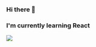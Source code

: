 ### Hi there 👋
### I'm currently learning React
<a href="https://visitcount.itsvg.in">
  <img src="https://visitcount.itsvg.in/api?id=nihal8180&label=Profile%20Views&color=0&icon=0&pretty=false" />
</a>

<!--
**nihal8180/nihal8180** is a ✨ _special_ ✨ repository because its `README.md` (this file) appears on your GitHub profile.
<a href="https://visitcount.itsvg.in">
  <img src="https://visitcount.itsvg.in/api?id=nihal8180&label=Profile%20Views&color=0&icon=0&pretty=false" />
</a>

Here are some ideas to get you started:
-### 🔭 I’m currently working on ...
##🌱 I’m currently learning ...
- 👯 I’m looking to collaborate on ...
- 🤔 I’m looking for help with ...
- 💬 Ask me about ...
- 📫 How to reach me: ...
- 😄 Pronouns: ...
- ⚡ Fun fact: ...
<p/>
-->
